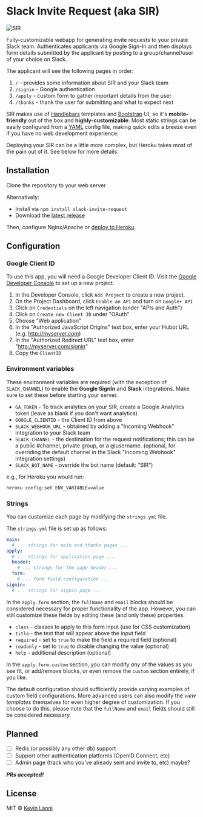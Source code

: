 # Slack Invite Request (aka SIR)

![SIR](https://raw.githubusercontent.com/therealklanni/slack-invite-request/master/public/images/bot.png)

Fully-customizable webapp for generating invite requests to your private Slack
team. Authenticates applicants via Google Sign-In and then displays form details
submitted by the applicant by posting to a group/channel/user of your choice
on Slack.

The applicant will see the following pages in order:

1. `/` - provides some information about SIR and your Slack team
2. `/signin` - Google authentication
3. `/apply` - custom form to gather important details from the user
4. `/thanks` - thank the user for submitting and what to expect next

SIR makes use of [Handlebars](http://handlebarsjs.com/) templates and
[Bootstrap](http://getbootstrap.com/) UI, so it's **mobile-friendly** out of
the box and **highly-customizable**. Most static strings can be easily configured
from a [YAML](http://www.yaml.org/start.html) config file, making quick edits a
breeze even if you have no web development experience.

Deploying your SIR can be a little more complex, but Heroku takes most of the pain
out of it. See below for more details.

## Installation

Clone the repository to your web server

Alternatively:

* Install via `npm install slack-invite-request`
* Download the [latest release](https://github.com/therealklanni/slack-invite-request/releases/latest)

Then, configure Nginx/Apache or [deploy to Heroku](https://devcenter.heroku.com/articles/getting-started-with-nodejs#introduction).

## Configuration

### Google Client ID

To use this app, you will need a Google Developer Client ID. Visit the
[Google Developer Console](https://console.developers.google.com) to set up a
new project.

1. In the Developer Console, click `Add Project` to create a new project.
2. On the Project Dashboard, click `Enable an API` and turn on `Google+ API`
3. Click on `Credentials` on the left navigation (under "APIs and Auth")
4. Click on `Create new Client ID` under "OAuth"
5. Choose "Web application"
6. In the "Authorized JavaScript Origins" text box, enter your Hubot URL (e.g. http://myserver.com)
7. In the "Authorized Redirect URL" text box, enter "http://myserver.com/signin"
8. Copy the `ClientID`

### Environment variables

These environment variables are required (with the exception of `SLACK_CHANNEL`) to enable the **Google SignIn** and **Slack** integrations. Make sure to set these before starting your server.

* `GA_TOKEN` - To track analytics on your SIR, create a Google Analytics token (leave as blank if you don't want analytics)
* `GOOGLE_CLIENTID` - the Client ID from above
* `SLACK_WEBHOOK_URL` - obtained by adding a "Incoming Webhook" integration to your Slack team
* `SLACK_CHANNEL` - the destination for the request notifications; this can be a public #channel, private group, or a @username. (optional, for overriding the default channel in the Slack "Incoming Webhook" integration settings)
* `SLACK_BOT_NAME` - override the bot name (default: "SIR")

e.g., for Heroku you would run:

```sh
heroku config:set ENV_VARIABLE=value
```

### Strings

You can customize each page by modifying the `strings.yml` file.

The `strings.yml` file is set up as follows:

```yml
main:
  # ... strings for main and thanks pages ...
apply:
  # ... strings for application page ...
  header:
    # ... strings for the page header ...
  form:
    # ... form field configuration ...
signin:
  # ... strings for signin page ...
```

In the `apply.form` section, the `fullName` and `email` blocks should be
considered necessary for proper functionality of the app. However, you can
still customize these fields by editing these (and only these) properties:

* `class` - classes to apply to this form input (use for CSS customization)
* `title` - the text that will appear above the input field
* `required` - set to `true` to make the field a required field (optional)
* `readonly` - set to `true` to disable changing the value (optional)
* `help` - additional description (optional)

In the `apply.form.custom` section, you can modify *any* of the values as you see
fit, or add/remove blocks, or even remove the `custom` section entirely, if
you like.

The default configuration should sufficiently provide varying examples of custom
field configurations. More advanced users can also modify the *view templates*
themselves for even higher degree of customization. If you choose to do this,
please note that the `fullName` and `email` fields should still be considered
necessary.

## Planned

- [ ] Redis (or possibly any other db) support
- [ ] Support other authentication platforms (OpenID Connect, etc)
- [ ] Admin page (track who you've already sent and invite to, etc) maybe?

***PRs accepted!***

## License

MIT © [Kevin Lanni](https://github.com/therealklanni)
